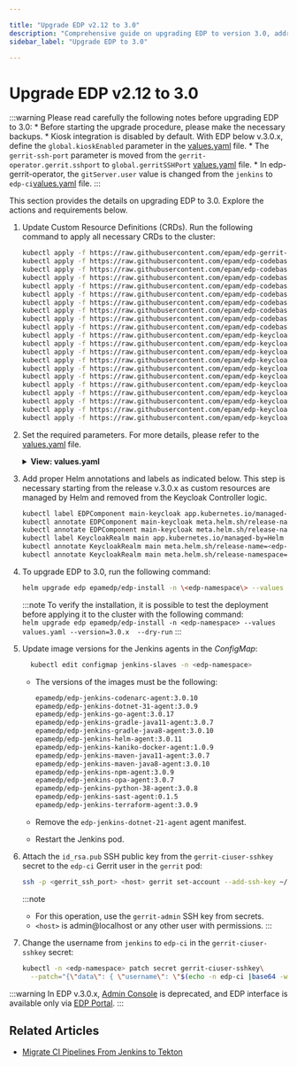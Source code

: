 ```yaml
---

title: "Upgrade EDP v2.12 to 3.0"
description: "Comprehensive guide on upgrading EDP to version 3.0, addressing prerequisites, Keycloak integration adjustments, and steps for migrating from Jenkins to Tekton CI pipelines."
sidebar_label: "Upgrade EDP to 3.0"

---
```

<!-- markdownlint-disable MD025 -->

# Upgrade EDP v2.12 to 3.0

<head>
  <link rel="canonical" href="https://docs.kuberocketci.io/docs/operator-guide/upgrade/upgrade-edp-3.0" />
</head>

:::warning
  Please read carefully the following notes before upgrading EDP to 3.0:
    * Before starting the upgrade procedure, please make the necessary backups.
    * Kiosk integration is disabled by default. With EDP below v.3.0.x, define the `global.kioskEnabled` parameter in the [values.yaml](https://github.cm/epam/edp-install/blob/release/3.0/deploy-templates/values.yaml) file.
    * The `gerrit-ssh-port` parameter is moved from the `gerrit-operator.gerrit.sshport` to `global.gerritSSHPort` [values.yaml](https://github.com/epam/edp-install/blob/master/deploy-templates/values.yaml#L30) file.
    * In edp-gerrit-operator, the `gitServer.user` value is changed from the `jenkins` to `edp-ci`[values.yaml](https://github.com/epam/edp-gerrit-operator/blob/release/2.13/deploy-templates/values.yaml#L96) file.
:::

This section provides the details on upgrading EDP to 3.0. Explore the actions and requirements below.

1. Update Custom Resource Definitions (CRDs). Run the following command to apply all necessary CRDs to the cluster:

    ```bash
    kubectl apply -f https://raw.githubusercontent.com/epam/edp-gerrit-operator/d9a4d15244c527ef6d1d029af27574282a281b98/deploy-templates/crds/v2.edp.epam.com_gerrits.yaml
    kubectl apply -f https://raw.githubusercontent.com/epam/edp-codebase-operator/release/2.14/deploy-templates/crds/v2.edp.epam.com_cdstagedeployments.yaml
    kubectl apply -f https://raw.githubusercontent.com/epam/edp-codebase-operator/release/2.14/deploy-templates/crds/v2.edp.epam.com_codebasebranches.yaml
    kubectl apply -f https://raw.githubusercontent.com/epam/edp-codebase-operator/release/2.14/deploy-templates/crds/v2.edp.epam.com_codebaseimagestreams.yaml
    kubectl apply -f https://raw.githubusercontent.com/epam/edp-codebase-operator/release/2.14/deploy-templates/crds/v2.edp.epam.com_codebases.yaml
    kubectl apply -f https://raw.githubusercontent.com/epam/edp-codebase-operator/release/2.14/deploy-templates/crds/v2.edp.epam.com_gitservers.yaml
    kubectl apply -f https://raw.githubusercontent.com/epam/edp-codebase-operator/release/2.14/deploy-templates/crds/v2.edp.epam.com_gittags.yaml
    kubectl apply -f https://raw.githubusercontent.com/epam/edp-codebase-operator/release/2.14/deploy-templates/crds/v2.edp.epam.com_imagestreamtags.yaml
    kubectl apply -f https://raw.githubusercontent.com/epam/edp-codebase-operator/release/2.14/deploy-templates/crds/v2.edp.epam.com_jiraissuemetadatas.yaml
    kubectl apply -f https://raw.githubusercontent.com/epam/edp-codebase-operator/release/2.14/deploy-templates/crds/v2.edp.epam.com_jiraservers.yaml
    kubectl apply -f https://raw.githubusercontent.com/epam/edp-keycloak-operator/release/1.14/deploy-templates/crds/v1.edp.epam.com_keycloakauthflows.yaml
    kubectl apply -f https://raw.githubusercontent.com/epam/edp-keycloak-operator/release/1.14/deploy-templates/crds/v1.edp.epam.com_keycloakclients.yaml
    kubectl apply -f https://raw.githubusercontent.com/epam/edp-keycloak-operator/release/1.14/deploy-templates/crds/v1.edp.epam.com_keycloakclientscopes.yaml
    kubectl apply -f https://raw.githubusercontent.com/epam/edp-keycloak-operator/release/1.14/deploy-templates/crds/v1.edp.epam.com_keycloakrealmcomponents.yaml
    kubectl apply -f https://raw.githubusercontent.com/epam/edp-keycloak-operator/release/1.14/deploy-templates/crds/v1.edp.epam.com_keycloakrealmgroups.yaml
    kubectl apply -f https://raw.githubusercontent.com/epam/edp-keycloak-operator/release/1.14/deploy-templates/crds/v1.edp.epam.com_keycloakrealmidentityproviders.yaml
    kubectl apply -f https://raw.githubusercontent.com/epam/edp-keycloak-operator/release/1.14/deploy-templates/crds/v1.edp.epam.com_keycloakrealmrolebatches.yaml
    kubectl apply -f https://raw.githubusercontent.com/epam/edp-keycloak-operator/release/1.14/deploy-templates/crds/v1.edp.epam.com_keycloakrealmroles.yaml
    kubectl apply -f https://raw.githubusercontent.com/epam/edp-keycloak-operator/release/1.14/deploy-templates/crds/v1.edp.epam.com_keycloakrealms.yaml
    kubectl apply -f https://raw.githubusercontent.com/epam/edp-keycloak-operator/release/1.14/deploy-templates/crds/v1.edp.epam.com_keycloakrealmusers.yaml
    kubectl apply -f https://raw.githubusercontent.com/epam/edp-keycloak-operator/release/1.14/deploy-templates/crds/v1.edp.epam.com_keycloaks.yaml
    ```

2. Set the required parameters. For more details, please refer to the [values.yaml](https://github.com/epam/edp-install/blob/release/3.0/deploy-templates/values.yaml) file.

    <details>
      <summary><b>View: values.yaml</b></summary>

      ```yaml
      edp-tekton:
        enabled: false
      admin-console-operator:
        enabled: true
      jenkins-operator:
        enabled: true
      ```

    </details>

3. Add proper Helm annotations and labels as indicated below. This step is necessary starting from the release v.3.0.x as custom resources are managed by Helm and removed from the Keycloak Controller logic.

    ```bash
    kubectl label EDPComponent main-keycloak app.kubernetes.io/managed-by=Helm -n <edp-namespace>
    kubectl annotate EDPComponent main-keycloak meta.helm.sh/release-name=<edp-release-name> -n <edp-namespace>
    kubectl annotate EDPComponent main-keycloak meta.helm.sh/release-namespace=<edp-namespace> -n <edp-namespace>
    kubectl label KeycloakRealm main app.kubernetes.io/managed-by=Helm -n <edp-namespace>
    kubectl annotate KeycloakRealm main meta.helm.sh/release-name=<edp-release-name> -n <edp-namespace>
    kubectl annotate KeycloakRealm main meta.helm.sh/release-namespace=<edp-namespace> -n <edp-namespace>
    ```

4. To upgrade EDP to 3.0, run the following command:

    ```bash
    helm upgrade edp epamedp/edp-install -n \<edp-namespace\> --values values.yaml --version=3.0.x
    ```

    :::note
      To verify the installation, it is possible to test the deployment before applying it to the cluster with the following command:<br />
      `helm upgrade edp epamedp/edp-install -n <edp-namespace> --values values.yaml --version=3.0.x  --dry-run`
    :::

5. Update image versions for the Jenkins agents in the *ConfigMap*:

    ```bash
      kubectl edit configmap jenkins-slaves -n <edp-namespace>
    ```

    * The versions of the images must be the following:

      ```bash
      epamedp/edp-jenkins-codenarc-agent:3.0.10
      epamedp/edp-jenkins-dotnet-31-agent:3.0.9
      epamedp/edp-jenkins-go-agent:3.0.17
      epamedp/edp-jenkins-gradle-java11-agent:3.0.7
      epamedp/edp-jenkins-gradle-java8-agent:3.0.10
      epamedp/edp-jenkins-helm-agent:3.0.11
      epamedp/edp-jenkins-kaniko-docker-agent:1.0.9
      epamedp/edp-jenkins-maven-java11-agent:3.0.7
      epamedp/edp-jenkins-maven-java8-agent:3.0.10
      epamedp/edp-jenkins-npm-agent:3.0.9
      epamedp/edp-jenkins-opa-agent:3.0.7
      epamedp/edp-jenkins-python-38-agent:3.0.8
      epamedp/edp-jenkins-sast-agent:0.1.5
      epamedp/edp-jenkins-terraform-agent:3.0.9
      ```

    * Remove the `edp-jenkins-dotnet-21-agent` agent manifest.

    * Restart the Jenkins pod.

6. Attach the `id_rsa.pub` SSH public key from the `gerrit-ciuser-sshkey` secret to the `edp-ci` Gerrit user in the `gerrit` pod:

    ```bash
    ssh -p <gerrit_ssh_port> <host> gerrit set-account --add-ssh-key ~/id_rsa.pub
    ```

    :::note
      * For this operation, use the `gerrit-admin` SSH key from secrets.
      * `<host>` is admin@localhost or any other user with permissions.
    :::

7. Change the username from `jenkins` to `edp-ci` in the `gerrit-ciuser-sshkey` secret:

    ```bash
    kubectl -n <edp-namespace> patch secret gerrit-ciuser-sshkey\
      --patch="{\"data\": { \"username\": \"$(echo -n edp-ci |base64 -w0)\" }}" -o yaml
    ```

  :::warning
    In EDP v.3.0.x, [Admin Console](../../user-guide/index.md) is deprecated, and EDP interface is available only via [EDP Portal](../../user-guide/index.md).
  :::

## Related Articles

* [Migrate CI Pipelines From Jenkins to Tekton](migrate-ci-pipelines-from-jenkins-to-tekton.md)
